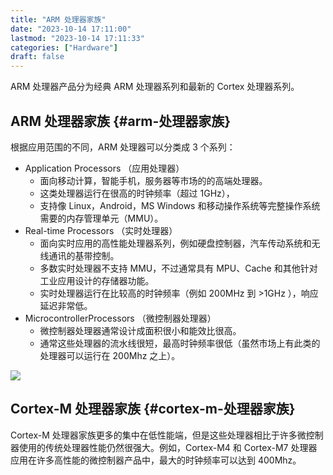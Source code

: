 ```yaml
---
title: "ARM 处理器家族"
date: "2023-10-14 17:11:00"
lastmod: "2023-10-14 17:11:33"
categories: ["Hardware"]
draft: false
---
```


ARM 处理器产品分为经典 ARM 处理器系列和最新的 Cortex 处理器系列。


## ARM 处理器家族 {#arm-处理器家族}

根据应用范围的不同，ARM 处理器可以分类成 3 个系列：

-   Application Processors （应用处理器）
    -   面向移动计算，智能手机，服务器等市场的的高端处理器。
    -   这类处理器运行在很高的时钟频率（超过 1GHz），
    -   支持像 Linux，Android，MS Windows 和移动操作系统等完整操作系统需要的内存管理单元（MMU）。
-   Real-time Processors （实时处理器）
    -   面向实时应用的高性能处理器系列，例如硬盘控制器，汽车传动系统和无线通讯的基带控制。
    -   多数实时处理器不支持 MMU，不过通常具有 MPU、Cache 和其他针对工业应用设计的存储器功能。
    -   实时处理器运行在比较高的时钟频率（例如 200MHz 到 &gt;1GHz ），响应延迟非常低。
-   MicrocontrollerProcessors （微控制器处理器）
    -   微控制器处理器通常设计成面积很小和能效比很高。
    -   通常这些处理器的流水线很短，最高时钟频率很低（虽然市场上有此类的处理器可以运行在 200Mhz 之上）。

![](https://pic4.zhimg.com/80/v2-d2670ac5a0a851ea02423d1615692557_1440w.webp)


## Cortex-M 处理器家族 {#cortex-m-处理器家族}

Cortex-M 处理器家族更多的集中在低性能端，但是这些处理器相比于许多微控制器使用的传统处理器性能仍然很强大。例如，Cortex-M4 和 Cortex-M7 处理器应用在许多高性能的微控制器产品中，最大的时钟频率可以达到 400Mhz。